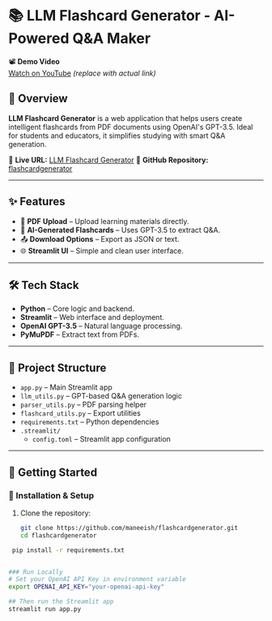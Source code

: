 # 📚 LLM Flashcard Generator - AI-Powered Q&A Maker

📽️ **Demo Video**  
[Watch on YouTube](https://your-demo-link.com) *(replace with actual link)*

## 🌟 Overview
**LLM Flashcard Generator** is a web application that helps users create intelligent flashcards from PDF documents using OpenAI's GPT-3.5. Ideal for students and educators, it simplifies studying with smart Q&A generation.

🔗 **Live URL:** [LLM Flashcard Generator](https://flashcardgenerator23.streamlit.app/)
🔗 **GitHub Repository:** [flashcardgenerator](https://github.com/maneeish/flashcardgenerator)

---

## ✨ Features
- 📄 **PDF Upload** – Upload learning materials directly.
- 🤖 **AI-Generated Flashcards** – Uses GPT-3.5 to extract Q&A.
- 📤 **Download Options** – Export as JSON or text.
- 🌐 **Streamlit UI** – Simple and clean user interface.

---

## 🛠️ Tech Stack
- **Python** – Core logic and backend.
- **Streamlit** – Web interface and deployment.
- **OpenAI GPT-3.5** – Natural language processing.
- **PyMuPDF** – Extract text from PDFs.

---

## 📂 Project Structure

- `app.py` – Main Streamlit app  
- `llm_utils.py` – GPT-based Q&A generation logic  
- `parser_utils.py` – PDF parsing helper  
- `flashcard_utils.py` – Export utilities  
- `requirements.txt` – Python dependencies  
- `.streamlit/`
  - `config.toml` – Streamlit app configuration

---

## 🚀 Getting Started
### 🔧 Installation & Setup
1. Clone the repository:
   ```bash
   git clone https://github.com/maneeish/flashcardgenerator.git
   cd flashcardgenerator
   
  ```bash
   pip install -r requirements.txt


### Run Locally
# Set your OpenAI API Key in environment variable
export OPENAI_API_KEY="your-openai-api-key"

## Then run the Streamlit app
streamlit run app.py


